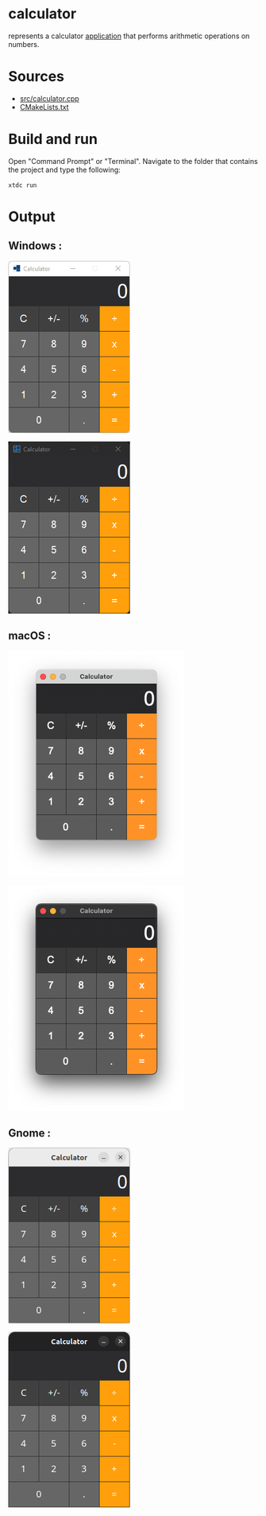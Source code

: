 # calculator

represents a calculator [application](https://codedocs.xyz/gammasoft71/xtd/classxtd_1_1forms_1_1application.html) that performs arithmetic operations on numbers.
# Sources

* [src/calculator.cpp](src/calculator.cpp)
* [CMakeLists.txt](CMakeLists.txt)

# Build and run

Open "Command Prompt" or "Terminal". Navigate to the folder that contains the project and type the following:

```shell
xtdc run
```

# Output

## Windows :

![Screenshot](../../../../docs/pictures/examples/calculator_w.png)

![Screenshot](../../../../docs/pictures/examples/calculator_wd.png)

## macOS :

![Screenshot](../../../../docs/pictures/examples/calculator_m.png)

![Screenshot](../../../../docs/pictures/examples/calculator_md.png)

## Gnome :

![Screenshot](../../../../docs/pictures/examples/calculator_g.png)

![Screenshot](../../../../docs/pictures/examples/calculator_gd.png)

